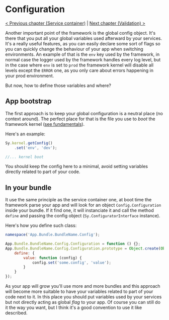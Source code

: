 # Configuration

[< Previous chapter (Service container)](service-container.md) | [Next chapter (Validation) >](validation.md)

Another important point of the framework is the global config object. It's there that you put all your global variables used afterward by your services. It's a really useful features, as you can easily declare some sort of flags so you can quickly change the behaviour of your app when switching environments. An example of that is the `env` key used by the framework, in normal case the logger used by the framework handles every log level, but in the case where `env` is set to `prod` the framework kernel will disable all levels except the `ERROR` one, as you only care about errors happening in your prod environment.

But now, how to define those variables and where?

## App bootstrap

The first approach is to keep your global configuration is a neutral place (no context around). The perfect place for that is the file you use to *boot* the framework kernel ([see fundamentals](fundamentals.md#app-bootstrap)).

Here's an example:
```js
Sy.kernel.getConfig()
    .set('env', 'dev');

//... kernel boot
```
You should keep the config here to a minimal, avoid setting variables directly related to part of your code.

## In your bundle

It use the same principle as the service container one, at boot time the framework parse your app and will look for an object `Config.Configuration` inside your bundle. If it find one, it will instanciate it and call the method `define` and passing the config object (`Sy.ConfiguratorInterface` instance).

Here's how you define such class:
```js
namespace('App.Bundle.BundleName.Config');

App.Bundle.BundleName.Config.Configuration = function () {};
App.Bundle.BundleName.Config.Configuration.prototype = Object.create(Object.prototype, {
    define: {
        value: function (config) {
            config.set('some.config', 'value');
        }
    }
});
```
As your app will grow you'll use more and more bundles and this approach will become more suitable to have your variables related to part of your code next to it. In this place you should put variables used by your services but not directly acting as global *flag* to your app. Of course you can still do it the way you want, but I think it's a good convention to use it like described.
